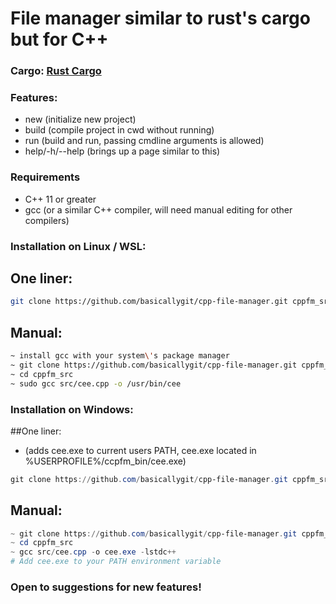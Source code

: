 # File manager similar to rust's cargo but for C++
### Cargo: [Rust Cargo](https://doc.rust-lang.org/cargo/)
### Features:
- new (initialize new project)
- build (compile project in cwd without running)
- run (build and run, passing cmdline arguments is allowed)
- help/-h/--help (brings up a page similar to this)
### Requirements
- C++ 11 or greater
- gcc (or a similar C++ compiler, will need manual editing for other compilers)
### Installation on Linux / WSL:
## One liner:
```bash
git clone https://github.com/basicallygit/cpp-file-manager.git cppfm_src && cd cppfm_src && chmod +x setup.sh && sudo ./setup.sh
```
## Manual:
```bash
~ install gcc with your system\'s package manager
~ git clone https://github.com/basicallygit/cpp-file-manager.git cppfm_src
~ cd cppfm_src
~ sudo gcc src/cee.cpp -o /usr/bin/cee
```
### Installation on Windows:
##One liner:
- (adds cee.exe to current users PATH, cee.exe located in %USERPROFILE%/ccpfm_bin/cee.exe)
```powershell
git clone https://github.com/basicallygit/cpp-file-manager.git cppfm_src;cd cppfm_src;mkdir "$Env:userprofile\cppfm_bin";gcc src/cee.cpp -o cee.exe -lstdc++;move .\cee.exe "$Env:userprofile\cppfm_bin\cee.exe";[Environment]::SetEnvironmentVariable("PATH", $Env:PATH + ";" + "$Env:userprofile\cppfm_bin", [EnvironmentVariableTarget]::User)
```
## Manual:
```powershell
~ git clone https://github.com/basicallygit/cpp-file-manager.git cppfm_src
~ cd cppfm_src
~ gcc src/cee.cpp -o cee.exe -lstdc++
# Add cee.exe to your PATH environment variable
```
### Open to suggestions for new features!
